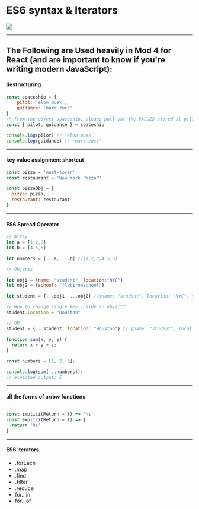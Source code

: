 # ES6 syntax & Iterators

![](https://media.giphy.com/media/13twUEuUnCrEju/giphy.gif)

---

## The Following are Used heavily in Mod 4 for React (and are important to know if you're writing modern JavaScript):

#### destructuring

```js
const spaceship = {
    pilot: 'elon musk',
    guidance: 'marc zucc'
}
/* from the object spaceship, please pull out the VALUES stored at pilot and guidance */
const { pilot, guidance } = spaceship

console.log(pilot) // 'elon musk'
console.log(guidance) // 'marc zucc'

```

---

#### key value assignment shortcut

```javascript
const pizza = 'meat-lover'
const restaurant = 'New York Pizza™️'

const pizzaObj = {
  pizza: pizza,
  restaurant: restaurant
}
```

---

#### ES6 Spread Operator

```js
// Array
let a = [1,2,3]
let b = [4,5,6]

let numbers = [...a, ...b] //[1,2,3,4,5,6]

// Objects

let obj1 = {name: "student", location:"NYC"}
let obj2 = {school: "flatironschool"}

let student = {...obj1, ...obj2} //{name: "student", location: "NYC", school: "flatironschool"}

// How to change single key inside an object?
student.location = "Houston"

// OR
student = {...student, location: "Houston"} // {name: "student", location: "Houston", school: "flatironschool"}

```

```js
function sum(x, y, z) {
  return x + y + z;
}

const numbers = [1, 2, 3];

console.log(sum(...numbers));
// expected output: 6
```
---

#### all the forms of arrow functions

```javascript

const implicitReturn = () => 'hi'
const explicitReturn = () => {
  return 'hi'
}

```

---

#### ES6 Iterators
* .forEach
* .map
* .find
* .filter
* .reduce
* for...in
* for...of